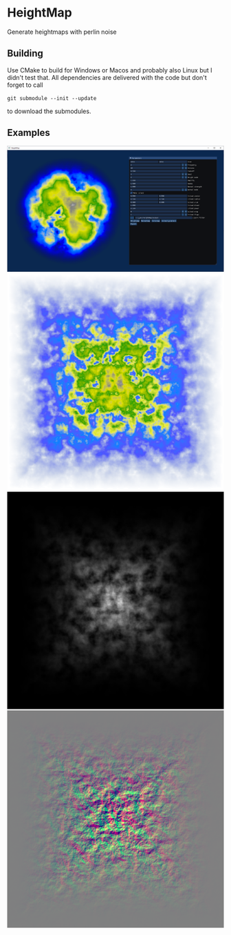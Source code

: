 # HeightMap
Generate heightmaps with perlin noise

## Building

Use CMake to build for Windows or Macos and probably also Linux but I didn't test that.
All dependencies are delivered with the code but don't forget to call

    git submodule --init --update
    
to download the submodules.

## Examples
![](examples/screenshot.png)
![](examples/colormap.png)
![](examples/heightmap.png)
![](examples/normalmap.png)
